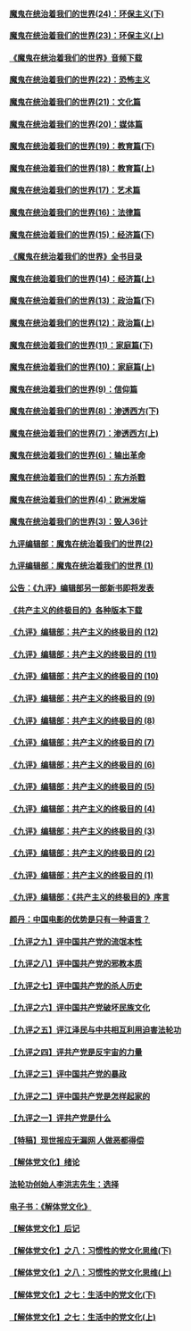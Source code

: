 #### [魔鬼在统治着我们的世界(24)：环保主义(下)](../pages/nsc422/n10695307.md?t=10070931) 

#### [魔鬼在统治着我们的世界(23)：环保主义(上)](../pages/nsc422/n10688613.md?t=10070931) 

#### [《魔鬼在统治着我们的世界》音频下载](../pages/nsc422/n10635553.md?t=10070931) 

#### [魔鬼在统治着我们的世界(22)：恐怖主义](../pages/nsc422/n10614727.md?t=10070931) 

#### [魔鬼在统治着我们的世界(21)：文化篇](../pages/nsc422/n10597706.md?t=10070931) 

#### [魔鬼在统治着我们的世界(20)：媒体篇](../pages/nsc422/n10586579.md?t=10070931) 

#### [魔鬼在统治着我们的世界(19)：教育篇(下)](../pages/nsc422/n10564808.md?t=10070931) 

#### [魔鬼在统治着我们的世界(18)：教育篇(上)](../pages/nsc422/n10526970.md?t=10070931) 

#### [魔鬼在统治着我们的世界(17)：艺术篇](../pages/nsc422/n10499093.md?t=10070931) 

#### [魔鬼在统治着我们的世界(16)：法律篇](../pages/nsc422/n10485969.md?t=10070931) 

#### [魔鬼在统治着我们的世界(15)：经济篇(下)](../pages/nsc422/n10469975.md?t=10070931) 

#### [《魔鬼在统治着我们的世界》全书目录](../pages/nsc422/n10464261.md?t=10070931) 

#### [魔鬼在统治着我们的世界(14)：经济篇(上)](../pages/nsc422/n10457370.md?t=10070931) 

#### [魔鬼在统治着我们的世界(13)：政治篇(下)](../pages/nsc422/n10448270.md?t=10070931) 

#### [魔鬼在统治着我们的世界(12)：政治篇(上)](../pages/nsc422/n10444576.md?t=10070931) 

#### [魔鬼在统治着我们的世界(11)：家庭篇(下)](../pages/nsc422/n10440961.md?t=10070931) 

#### [魔鬼在统治着我们的世界(10)：家庭篇(上)](../pages/nsc422/n10435448.md?t=10070931) 

#### [魔鬼在统治着我们的世界(9)：信仰篇](../pages/nsc422/n10432159.md?t=10070931) 

#### [魔鬼在统治着我们的世界(8)：渗透西方(下)](../pages/nsc422/n10429603.md?t=10070931) 

#### [魔鬼在统治着我们的世界(7)：渗透西方(上)](../pages/nsc422/n10426013.md?t=10070931) 

#### [魔鬼在统治着我们的世界(6)：输出革命](../pages/nsc422/n10421536.md?t=10070931) 

#### [魔鬼在统治着我们的世界(5)：东方杀戮](../pages/nsc422/n10417707.md?t=10070931) 

#### [魔鬼在统治着我们的世界(4)：欧洲发端](../pages/nsc422/n10414890.md?t=10070931) 

#### [魔鬼在统治着我们的世界(3)：毁人36计](../pages/nsc422/n10411583.md?t=10070931) 

#### [九评编辑部：魔鬼在统治着我们的世界(2)](../pages/nsc422/n10410036.md?t=10070931) 

#### [九评编辑部：魔鬼在统治着我们的世界 (1)](../pages/nsc422/n10406825.md?t=10070931) 

#### [公告：《九评》编辑部另一部新书即将发表](../pages/nsc422/n10405104.md?t=10070931) 

#### [《共产主义的终极目的》各种版本下载](../pages/nsc422/n10022138.md?t=10070931) 

#### [《九评》编辑部：共产主义的终极目的 (12)](../pages/nsc422/n9933272.md?t=10070931) 

#### [《九评》编辑部：共产主义的终极目的 (11)](../pages/nsc422/n9924973.md?t=10070931) 

#### [《九评》编辑部：共产主义的终极目的 (10)](../pages/nsc422/n9920883.md?t=10070931) 

#### [《九评》编辑部：共产主义的终极目的 (9)](../pages/nsc422/n9916363.md?t=10070931) 

#### [《九评》编辑部：共产主义的终极目的 (8)](../pages/nsc422/n9912488.md?t=10070931) 

#### [《九评》编辑部：共产主义的终极目的 (7)](../pages/nsc422/n9901176.md?t=10070931) 

#### [《九评》编辑部：共产主义的终极目的 (6)](../pages/nsc422/n9899359.md?t=10070931) 

#### [《九评》编辑部：共产主义的终极目的 (5)](../pages/nsc422/n9893174.md?t=10070931) 

#### [《九评》编辑部：共产主义的终极目的 (4)](../pages/nsc422/n9891246.md?t=10070931) 

#### [《九评》编辑部：共产主义的终极目的 (3)](../pages/nsc422/n9879879.md?t=10070931) 

#### [《九评》编辑部：共产主义的终极目的 (2)](../pages/nsc422/n9876205.md?t=10070931) 

#### [《九评》编辑部：共产主义的终极目的 (1)](../pages/nsc422/n9865857.md?t=10070931) 

#### [《九评》编辑部：《共产主义的终极目的》序言](../pages/nsc422/n9862666.md?t=10070931) 

#### [颜丹：中国电影的优势是只有一种语言？](../pages/nsc422/n9583062.md?t=10070931) 

#### [【九评之九】评中国共产党的流氓本性](../pages/nsc422/n737542.md?t=10070931) 

#### [【九评之八】评中国共产党的邪教本质](../pages/nsc422/n735942.md?t=10070931) 

#### [【九评之七】评中国共产党的杀人历史](../pages/nsc422/n733806.md?t=10070931) 

#### [【九评之六】评中国共产党破坏民族文化](../pages/nsc422/n731667.md?t=10070931) 

#### [【九评之五】评江泽民与中共相互利用迫害法轮功](../pages/nsc422/n730058.md?t=10070931) 

#### [【九评之四】评共产党是反宇宙的力量](../pages/nsc422/n727814.md?t=10070931) 

#### [【九评之三】评中国共产党的暴政](../pages/nsc422/n725597.md?t=10070931) 

#### [【九评之二】评中国共产党是怎样起家的](../pages/nsc422/n723946.md?t=10070931) 

#### [【九评之一】评共产党是什么](../pages/nsc422/n722529.md?t=10070931) 

#### [【特稿】现世报应无漏网 人做恶都得偿](../pages/nsc422/n4215167.md?t=10070931) 

#### [【解体党文化】绪论](../pages/nsc422/n1449356.md?t=10070931) 

#### [法轮功创始人李洪志先生：选择](../pages/nsc422/n3580738.md?t=10070931) 

#### [电子书：《解体党文化》](../pages/nsc422/n1573484.md?t=10070931) 

#### [【解体党文化】后记](../pages/nsc422/n1531999.md?t=10070931) 

#### [【解体党文化】之八：习惯性的党文化思维(下)](../pages/nsc422/n1526477.md?t=10070931) 

#### [【解体党文化】之八：习惯性的党文化思维(上)](../pages/nsc422/n1520631.md?t=10070931) 

#### [【解体党文化】之七：生活中的党文化(下)](../pages/nsc422/n1513446.md?t=10070931) 

#### [【解体党文化】之七：生活中的党文化(上)](../pages/nsc422/n1509358.md?t=10070931) 

